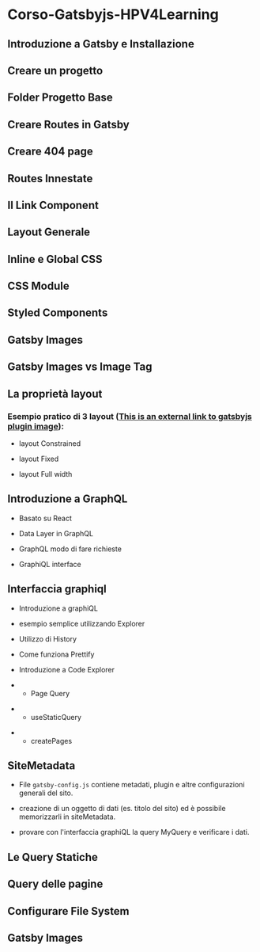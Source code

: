# Corso-Gatsbyjs-HPV4Learning

## Introduzione a Gatsby e Installazione

## Creare un progetto

## Folder Progetto Base

## Creare Routes in Gatsby

## Creare 404 page

## Routes Innestate

## Il Link Component

## Layout Generale

## Inline e Global CSS

## CSS Module

## Styled Components

## Gatsby Images

## Gatsby Images vs Image Tag

## La proprietà layout

### Esempio pratico di 3 layout ([This is an external link to gatsbyjs plugin image](https://www.gatsbyjs.com/docs/reference/built-in-components/gatsby-plugin-image/#layout)):

- layout Constrained

* layout Fixed

- layout Full width

## Introduzione a GraphQL

- Basato su React

* Data Layer in GraphQL

- GraphQL modo di fare richieste

* GraphiQL interface

## Interfaccia graphiql

- Introduzione a graphiQL

* esempio semplice utilizzando Explorer

- Utilizzo di History

* Come funziona Prettify

* Introduzione a Code Explorer

- - Page Query

* - useStaticQuery

- - createPages

## SiteMetadata

- File `gatsby-config.js` contiene metadati, plugin e altre configurazioni generali del sito.

* creazione di un oggetto di dati (es. titolo del sito) ed è possibile memorizzarli in siteMetadata.

- provare con l'interfaccia graphiQL la query MyQuery e verificare i dati.

## Le Query Statiche

## Query delle pagine

## Configurare File System

## Gatsby Images

